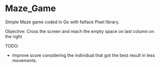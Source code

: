 # Maze_Game
Simple Maze game coded in Go with faiface Pixel library.

Objective: Cross the screen and reach the empty space on last column on the right

TODO:
- Improve score considering the individual that got the best result in less movements.
